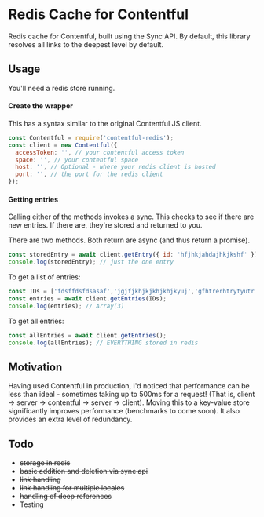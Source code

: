 # Redis Cache for Contentful
Redis cache for Contentful, built using the Sync API. 
By default, this library resolves all links to the deepest level by default. 

## Usage
You'll need a redis store running.

#### Create the wrapper
This has a syntax similar to the original Contentful JS client.
```js
const Contentful = require('contentful-redis');
const client = new Contentful({
  accessToken: '', // your contentful access token
  space: '', // your contentful space
  host: '', // Optional - where your redis client is hosted
  port: '', // the port for the redis client
});
```

#### Getting entries
Calling either of the methods invokes a sync. This checks to see if there are new entries. If there are, they're stored and returned to you.

There are two methods. Both return are async (and thus return a promise).
```js
const storedEntry = await client.getEntry({ id: 'hfjhkjahdajhkjkshf' });
console.log(storedEntry); // just the one entry
```

To get a list of entries:
```js
const IDs = ['fdsffdsfdsasaf','jgjfjkhjkjkhjkhjkyuj','gfhtrerhtrytyutr'];
const entries = await client.getEntries(IDs);
console.log(entries); // Array(3)
```

To get all entries:
```js
const allEntries = await client.getEntries();
console.log(allEntries); // EVERYTHING stored in redis
```

## Motivation 
Having used Contentful in production, I'd noticed that performance can be less than ideal - sometimes taking up to 500ms for a request! (That is, client -> server -> contentful -> server -> client). Moving this to a key-value store significantly improves performance (benchmarks to come soon). It also provides an extra level of redundancy.

## Todo
* ~~storage in redis~~
* ~~basic addition and deletion via sync api~~
* ~~link handling~~
* ~~link handling for multiple locales~~
* ~~handling of deep references~~
* Testing